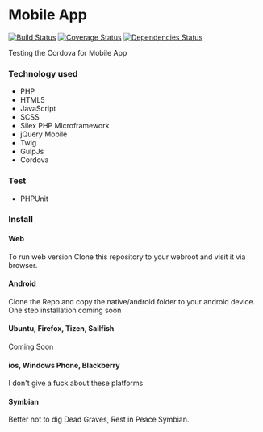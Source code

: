 Mobile App
===
[![Build Status](https://travis-ci.org/rajibmp/cordova-test.svg)](https://travis-ci.org/rajibmp/cordova-test)
[![Coverage Status](https://coveralls.io/repos/rajibmp/cordova-test/badge.png)](https://coveralls.io/r/rajibmp/cordova-test)
[![Dependencies Status](https://depending.in/rajibmp/cordova-test.png)](http://depending.in/rajibmp/cordova-test)

Testing the Cordova for Mobile App

### Technology used
* PHP
* HTML5
* JavaScript
* SCSS
* Silex PHP Microframework
* jQuery Mobile
* Twig
* GulpJs
* Cordova

### Test
* PHPUnit


### Install
#### Web
To run web version Clone this repository to your webroot and visit it via browser.

#### Android
Clone the Repo and copy the native/android folder to your android device.  
One step installation coming soon

#### Ubuntu, Firefox, Tizen, Sailfish
Coming Soon

#### ios, Windows Phone, Blackberry
I don't give a fuck about these platforms

#### Symbian
Better not to dig Dead Graves, Rest in Peace Symbian.
